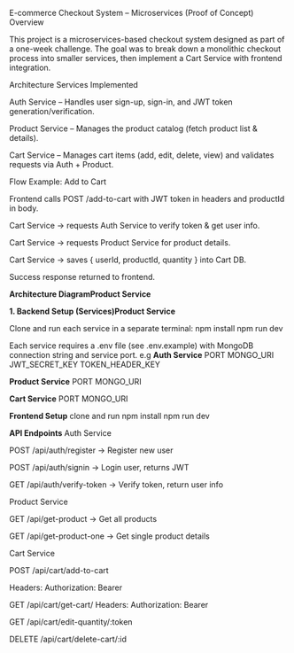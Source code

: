 E-commerce Checkout System – Microservices (Proof of Concept)
Overview

This project is a microservices-based checkout system designed as part of a one-week challenge.
The goal was to break down a monolithic checkout process into smaller services, then implement a Cart Service with frontend integration.

Architecture
Services Implemented

Auth Service – Handles user sign-up, sign-in, and JWT token generation/verification.

Product Service – Manages the product catalog (fetch product list & details).

Cart Service – Manages cart items (add, edit, delete, view) and validates requests via Auth + Product.

Flow Example: Add to Cart

Frontend calls POST /add-to-cart with JWT token in headers and productId in body.

Cart Service → requests Auth Service to verify token & get user info.

Cart Service → requests Product Service for product details.

Cart Service → saves { userId, productId, quantity } into Cart DB.

Success response returned to frontend.


**Architecture DiagramProduct Service**


**1. Backend Setup (Services)Product Service**

Clone and run each service in a separate terminal:
npm install
npm run dev

Each service requires a .env file (see .env.example) with MongoDB connection string and service port.
e.g
**Auth Service**
PORT
MONGO_URI
JWT_SECRET_KEY
TOKEN_HEADER_KEY

**Product Service**
PORT
MONGO_URI

**Cart Service**
PORT
MONGO_URI

**Frontend Setup**
clone and run
npm install
npm run dev

**API Endpoints**
 Auth Service

POST /api/auth/register → Register new user

POST /api/auth/signin → Login user, returns JWT

GET /api/auth/verify-token → Verify token, return user info

Product Service

GET /api/get-product → Get all products

GET /api/get-product-one → Get single product details

Cart Service

POST /api/cart/add-to-cart

Headers: Authorization: Bearer <token>

GET /api/cart/get-cart/
Headers: Authorization: Bearer <token>

GET  /api/cart/edit-quantity/:token

DELETE /api/cart/delete-cart/:id

